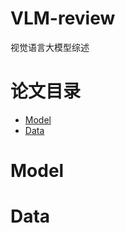 # VLM-review

视觉语言大模型综述

# 论文目录

- [Model](#Model)
- [Data](#Data)



# Model







































# Data
